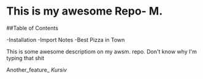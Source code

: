 This is my awesome Repo- M.
===========================

##Table of Contents

-Installation
-Import Notes
-Best Pizza in Town

This is some awesome descriptiom on my awsm. repo. Don't know why I'm typing that shit

Another_feature_
*Kursiv*
